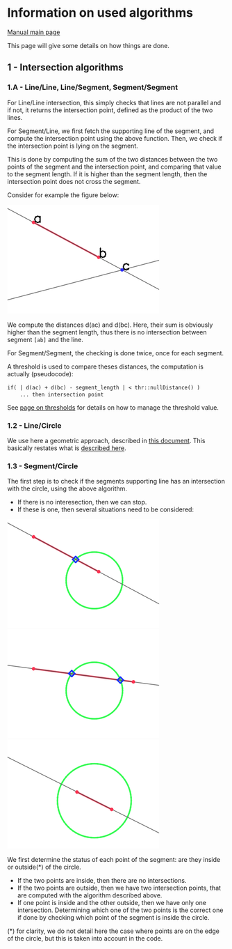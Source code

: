 # Information on used algorithms

[Manual main page](homog2d_manual.md)

This page will give some details on how things are done.

## 1 - Intersection algorithms

### 1.A - Line/Line, Line/Segment, Segment/Segment

For Line/Line intersection, this simply checks that lines are not parallel and if not, it returns the intersection point,
defined as the product of the two lines.

For Segment/Line, we first fetch the supporting line of the segment, and compute the intersection point using the above function.
Then, we check if the intersection point is lying on the segment.

This is done by computing the sum of the two distances between the two points of the segment and the intersection point, and comparing that value to the segment length.
If it is higher than the segment length, then the intersection point does not cross the segment.

Consider for example the figure below:

![Example of line/segment intersection](img/segment_intersect_1.png)

We compute the distances d(ac) and d(bc).
Here, their sum is obviously higher than the segment length, thus there is no intersection between segment `[ab]` and the line.

For Segment/Segment, the checking is done twice, once for each segment.

A threshold is used to compare theses distances, the computation is actually (pseudocode):
```
if( | d(ac) + d(bc) - segment_length | < thr::nullDistance() )
	... then intersection point
```

See [page on thresholds](homog2d_thresholds.md) for details on how to manage the threshold value.

### 1.2 - Line/Circle

We use here a geometric approach, described in [this document](http://skramm.lautre.net/files/misc/intersect_circle_line.pdf).
This basically restates what is [described here](https://cp-algorithms.com/geometry/circle-line-intersection.html).


### 1.3 - Segment/Circle

The first step is to check if the segments supporting line has an intersection with the circle, using the above algorithm.
  * If there is no interesection, then we can stop.
  * If these is one, then several situations need to be considered:

![segintcir1a](img/segment_intersect_circle_1a.png)
![segintcir1b](img/segment_intersect_circle_1b.png)
![segintcir1c](img/segment_intersect_circle_1c.png)

We first determine the status of each point of the segment: are they inside or outside(*) of the circle.

  * If the two points are inside, then there are no intersections.
  * If the two points are outside, then we have two intersection points, that are computed with the algorithm described above.
  * If one point is inside and the other outside, then we have only one intersection.
Determining which one of the two points is the correct one if done by checking which point of the segment is inside the circle.

(*) for clarity, we do not detail here the case where points are on the edge of the circle, but this is taken into account in the code.






